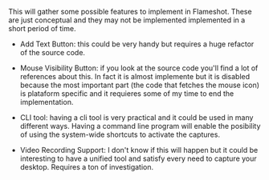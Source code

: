  This will gather some possible features to implement in Flameshot.
These are just conceptual and they may not be implemented implemented in a short period of time.

- Add Text Button: this could be very handy but requires a huge refactor of the source code.

- Mouse Visibility Button: if you look at the source code you'll find a lot of references about this. In fact it is almost implemente but it is disabled because the most important part (the code that fetches the mouse icon) is plataform specific and it requieres some of my time to end the implementation.

- CLI tool: having a cli tool is very practical and it could be used in many different ways. Having a command line program will enable the posibility of using the system-wide shortcuts to activate the captures.

- Video Recording Support: I don't know if this will happen but it could be interesting to have a unified tool and satisfy every need to capture your desktop. Requires a ton of investigation.
